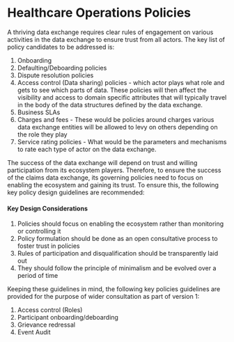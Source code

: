 # Healthcare Operations Policies

A thriving data exchange requires clear rules of engagement on various activities in the data exchange to ensure trust from all actors. The key list of policy candidates to be addressed is:

1. Onboarding
2. Defaulting/Deboarding policies
3. Dispute resolution policies
4. Access control (Data sharing) policies - which actor plays what role and gets to see which parts of data. These policies will then affect the visibility and access to domain specific attributes that will typically travel in the body of the data structures defined by the data exchange.
5. Business SLAs
6. Charges and fees - These would be policies around charges various data exchange entities will be allowed to levy on others depending on the role they play
7. Service rating policies - What would be the parameters and mechanisms to rate each type of actor on the data exchange.

The success of the data exchange will depend on trust and willing participation from its ecosystem players. Therefore, to ensure the success of the claims data exchange, its governing policies need to focus on enabling the ecosystem and gaining its trust. To ensure this, the following key policy design guidelines are recommended:

#### Key Design Considerations

1. Policies should focus on enabling the ecosystem rather than monitoring or controlling it
2. Policy formulation should be done as an open consultative process to foster trust in policies
3. Rules of participation and disqualification should be transparently laid out
4. They should follow the principle of minimalism and be evolved over a period of time

Keeping these guidelines in mind, the following key policies guidelines are provided for the purpose of wider consultation as part of version 1:

1. Access control (Roles)
2. Participant onboarding/deboarding
3. Grievance redressal
4. Event Audit

